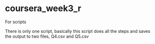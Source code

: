 # coursera_week3_r
For scripts

There is only one script, basically this script does all the steps and saves the output to two files, Q4.csv and Q5.csv